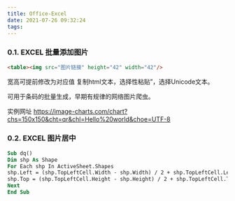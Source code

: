 ```yaml
---
title: Office-Excel
date: 2021-07-26 09:32:24
tags:
---
```

<!-- more -->

### 0.1. EXCEL 批量添加图片

```html
<table><img src="图片链接" height="42" width="42"/>
```
宽高可提前修改为对应值
复制html文本，选择性粘贴”，选择Unicode文本。

可用于条码的批量生成，早期有规律的网络图片爬虫。

实例网址 https://image-charts.com/chart?chs=150x150&cht=qr&chl=Hello%20world&choe=UTF-8

### 0.2. EXCEL 图片居中

```vb
Sub dq()
Dim shp As Shape
For Each shp In ActiveSheet.Shapes
shp.Left = (shp.TopLeftCell.Width - shp.Width) / 2 + shp.TopLeftCell.Left
shp.Top = (shp.TopLeftCell.Height - shp.Height) / 2 + shp.TopLeftCell.Top
Next
End Sub
```

